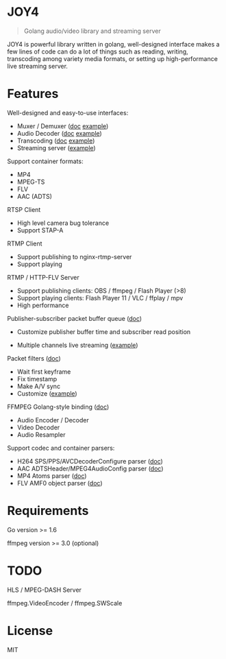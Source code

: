 # JOY4

> Golang audio/video library and streaming server

JOY4 is powerful library written in golang, well-designed interface makes a few lines of code can do a lot of things such as reading, writing, transcoding among variety media formats, or setting up high-performance live streaming server.

# Features 

Well-designed and easy-to-use interfaces:

- Muxer / Demuxer ([doc](https://godoc.org/github.com/aloim/joy4/av#Demuxer) [example](https://github.com/aloim/joy4/blob/master/examples/open_probe_file/main.go))
- Audio Decoder ([doc](https://godoc.org/github.com/aloim/joy4/av#AudioDecoder) [example](https://github.com/aloim/joy4/blob/master/examples/audio_decode/main.go))
- Transcoding ([doc](https://godoc.org/github.com/aloim/joy4/av/transcode) [example](https://github.com/aloim/joy4/blob/master/examples/transcode/main.go))
- Streaming server ([example](https://github.com/aloim/joy4/blob/master/examples/http_flv_and_rtmp_server/main.go))

Support container formats:

- MP4
- MPEG-TS
- FLV
- AAC (ADTS)

RTSP Client
- High level camera bug tolerance
- Support STAP-A

RTMP Client
- Support publishing to nginx-rtmp-server
- Support playing

RTMP / HTTP-FLV Server 
- Support publishing clients: OBS / ffmpeg / Flash Player (>8)
- Support playing clients: Flash Player 11 / VLC / ffplay / mpv
- High performance


Publisher-subscriber packet buffer queue ([doc](https://godoc.org/github.com/aloim/joy4/av/pubsub))

- Customize publisher buffer time and subscriber read position


- Multiple channels live streaming ([example](https://github.com/aloim/joy4/blob/master/examples/rtmp_server_channels/main.go))

Packet filters ([doc](https://godoc.org/github.com/aloim/joy4/av/pktque))

- Wait first keyframe
- Fix timestamp
- Make A/V sync
- Customize ([example](https://github.com/aloim/joy4/blob/master/examples/rtmp_server_channels/main.go#L19))

FFMPEG Golang-style binding ([doc](https://godoc.org/github.com/aloim/joy4/cgo/ffmpeg))
- Audio Encoder / Decoder
- Video Decoder
- Audio Resampler

Support codec and container parsers:

- H264 SPS/PPS/AVCDecoderConfigure parser ([doc](https://godoc.org/github.com/aloim/joy4/codec/h264parser))
- AAC ADTSHeader/MPEG4AudioConfig parser ([doc](https://godoc.org/github.com/aloim/joy4/codec/aacparser))
- MP4 Atoms parser ([doc](https://godoc.org/github.com/aloim/joy4/format/mp4/mp4io))
- FLV AMF0 object parser ([doc](https://godoc.org/github.com/aloim/joy4/format/flv/flvio))

# Requirements

Go version >= 1.6

ffmpeg version >= 3.0 (optional)

# TODO

HLS / MPEG-DASH Server

ffmpeg.VideoEncoder / ffmpeg.SWScale

# License

MIT
